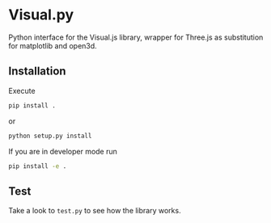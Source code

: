# Visual.py

Python interface for the Visual.js library, wrapper for Three.js as substitution for matplotlib and open3d.

## Installation

Execute 
```bash
pip install .
```

or

```bash
python setup.py install
```

If you are in developer mode run

```bash
pip install -e .
```

## Test

Take a look to `test.py` to see how the library works.
